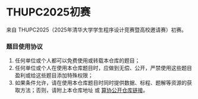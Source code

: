# THUPC2025初赛

来自 THUPC2025（2025年清华大学学生程序设计竞赛暨高校邀请赛）初赛。

### 题目使用协议

1. 任何单位或个人都可以免费使用或转载本仓库的题目；
2. 任何单位或个人在使用本仓库题目时，应做到无偿、公开，严禁使用这些题目盈利或给这些题目添加特殊权限；
3. 如果条件允许，请在使用本仓库题目时同时提供数据、标程、题解等资源的获取方法；否则，请附上本仓库地址 或 [算协公开仓库链接](https://thusaac.com/public)。
